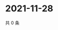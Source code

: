 # 2021-11-28

共 0 条

<!-- BEGIN WEIBO -->
<!-- 最后更新时间 Sun Nov 28 2021 17:08:55 GMT+0800 (China Standard Time) -->

<!-- END WEIBO -->
